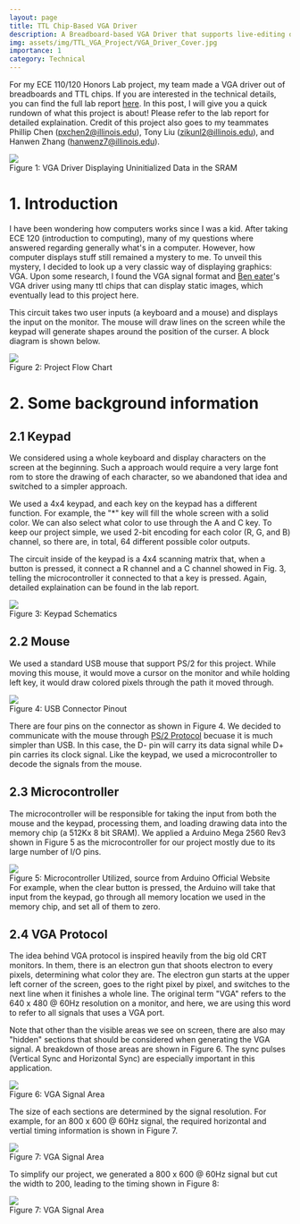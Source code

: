 ```yaml
---
layout: page
title: TTL Chip-Based VGA Driver
description: A Breadboard-based VGA Driver that supports live-editing of the image displayed on the monitor.
img: assets/img/TTL_VGA_Project/VGA_Driver_Cover.jpg
importance: 1
category: Technical
---
```


For my ECE 110/120 Honors Lab project, my team made a VGA driver out of breadboards and TTL chips. If you are interested in the technical details, you can find the full lab report [here](../../assets/pdf/SP23_Honors_Lab_Final_Reports.pdf). In this post, I will give you a quick rundown of what this project is about! Please refer to the lab report for detailed explaination. Credit of this project also goes to my teammates Phillip Chen (pxchen2@illinois.edu), Tony Liu (zikunl2@illinois.edu), and Hanwen Zhang (hanwenz7@illinois.edu).

<img class="center-fit" src="../../assets/img/TTL_VGA_Project/VGA_Driver_Cover.jpg"/>
<div class="caption">
    Figure 1: VGA Driver Displaying Uninitialized Data in the SRAM
</div>


# 1. Introduction
I have been wondering how computers works since I was a kid. After taking ECE 120 (introduction to computing), many of my questions where answered regarding generally what's in a computer. However, how computer displays stuff still remained a mystery to me. To unveil this mystery, I decided to look up a very classic way of displaying graphics: VGA. Upon some research, I found the VGA signal format and [Ben eater](https://www.youtube.com/@BenEater)'s VGA driver using many ttl chips that can display static images, which eventually lead to this project here. 

This circuit takes two user inputs (a keyboard and a mouse) and displays the input on the monitor. The mouse will draw lines on the screen while the keypad will generate shapes around the position of the curser. A block diagram is shown below.

<img class="center-fit" src="../../assets/img/TTL_VGA_Project/Flow_Chart.png"/>
<div class="caption">
    Figure 2: Project Flow Chart
</div>

# 2. Some background information
## 2.1 Keypad
We considered using a whole keyboard and display characters on the screen at the beginning. Such a approach would require a very large font rom to store the drawing of each character, so we abandoned that idea and switched to a simpler approach. 

We used a 4x4 keypad, and each key on the keypad has a different function. For example, the "*" key will fill the whole screen with a solid color. We can also select what color to use through the A and C key. To keep our project simple, we used 2-bit encoding for each color (R, G, and B) channel, so there are, in total, 64 different possible color outputs.

The circuit inside of the keypad is a 4x4 scanning matrix that, when a button is pressed, it connect a R channel and a C channel showed in Fig. 3, telling the microcontroller it connected to that a key is pressed. Again, detailed explaination can be found in the lab report. 

<img class="center-fit" src="../../assets/img/TTL_VGA_Project/4x4-Keypad-Internal-Structure.png"/>
<div class="caption">
    Figure 3: Keypad Schematics
</div>

## 2.2 Mouse
We used a standard USB mouse that support PS/2 for this project. While moving this mouse, it would move a cursor on the monitor and while holding left key, it would draw colored pixels through the path it moved through.

<img class="center-fit" src="../../assets/img/TTL_VGA_Project/usb.png"/>
<div class="caption">
    Figure 4: USB Connector Pinout
</div>    

There are four pins on the connector as shown in Figure 4. We decided to communicate with the mouse through [PS/2 Protocol](https://www.burtonsys.com/ps2_chapweske.htm) becuase it is much simpler than USB. In this case, the D- pin will carry its data signal while D+ pin carries its clock signal. Like the keypad, we used a microcontroller to decode the signals from the mouse. 


## 2.3 Microcontroller

The microcontroller will be responsible for taking the input from both the mouse and the keypad, processing them, and loading drawing data into the memory chip (a 512Kx 8 bit SRAM). We applied a Arduino Mega 2560 Rev3 shown in Figure 5 as the microcontroller for our project mostly due to its large number of I/O pins.

<img class="center-fit" src="../../assets/img/TTL_VGA_Project/Arduino.png"/>
<div class="caption">
    Figure 5: Microcontroller Utilized, source from Arduino Official Website
</div>    
For example, when the clear button is pressed, the Arduino will take that input from the keypad, go through all memory location we used in the memory chip, and set all of them to zero.

## 2.4 VGA Protocol
The idea behind VGA protocol is inspired heavily from the big old CRT monitors. In them, there is an electron gun that shoots electron to every pixels, determining what color they are. The electron gun starts at the upper left corner of the screen, goes to the right pixel by pixel, and switches to the next line when it finishes a whole line. The original term "VGA" refers to the 640 x 480 @ 60Hz resolution on a monitor, and here, we are using this word to refer to all signals that uses a VGA port. 

Note that other than the visible areas we see on screen, there are also may "hidden" sections that should be considered when generating the VGA signal. A breakdown of those areas are shown in Figure 6. The sync pulses (Vertical Sync and Horizontal Sync) are especially important in this application.

<img class="center-fit" src="../../assets/img/TTL_VGA_Project/vga_theory.png"/>
<div class="caption">
    Figure 6: VGA Signal Area
</div>    

The size of each sections are determined by the signal resolution. For example, for an 800 x 600 @ 60Hz signal, the required horizontal and vertial timing information is shown in Figure 7.

<img class="center-fit" src="../../assets/img/TTL_VGA_Project/vga_timing.png"/>
<div class="caption">
    Figure 7: VGA Signal Area
</div>    

To simplify our project, we generated a 800 x 600 @ 60Hz signal but cut the width to 200, leading to the timing shown in Figure 8:

<img class="center-fit" src="../../assets/img/TTL_VGA_Project/modified_vga_timing.png"/>
<div class="caption">
    Figure 7: VGA Signal Area
</div> 

<style>
    .center-fit {
        display: block;
        max-width: 100%;
        max-height: 100%;
        margin-left: auto;
        margin-right: auto;
    },

    .center-fit-small {
        display: block;
        max-width: 100%;
        max-height: 100%;
        margin-left: auto;
        margin-right: auto;
    }
</style>